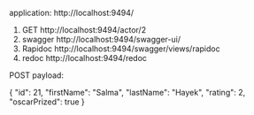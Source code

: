 application: http://localhost:9494/



1. GET
   http://localhost:9494/actor/2
2. swagger
   http://localhost:9494/swagger-ui/
3. Rapidoc
   http://localhost:9494/swagger/views/rapidoc
4. redoc
   http://localhost:9494/redoc


POST payload:

{
"id": 21,
"firstName": "Salma",
"lastName": "Hayek",
"rating": 2,
"oscarPrized": true
}